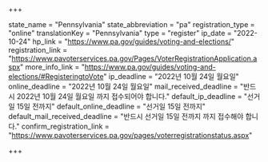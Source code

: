 +++

state_name = "Pennsylvania"
state_abbreviation = "pa"
registration_type = "online"
translationKey = "Pennsylvania"
type = "register"
ip_date = "2022-10-24"
hp_link = "https://www.pa.gov/guides/voting-and-elections/"
registration_link = "https://www.pavoterservices.pa.gov/Pages/VoterRegistrationApplication.aspx"
more_info_link = "https://www.pa.gov/guides/voting-and-elections/#RegisteringtoVote"
ip_deadline = "2022년 10월 24일 월요일"
online_deadline = "2022년 10월 24일 월요일"
mail_received_deadline = "반드시 2022년 10월 24일 월요일 까지 접수되어야 합니다."
default_ip_deadline = "선거일 15일 전까지"
default_online_deadline = "선거일 15일 전까지"
default_mail_received_deadline = "반드시 선거일 15일 전까지 까지 접수해야 합니다."
confirm_registration_link = "https://www.pavoterservices.pa.gov/pages/voterregistrationstatus.aspx"

+++